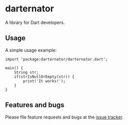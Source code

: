# darternator

A library for Dart developers.

## Usage

A simple usage example:

    import 'package:darternator/darternator.dart';

    main() {
        String str;
        if(strIsNullOrEmpty(str)) {
            print('It works!');
        }
    }

## Features and bugs

Please file feature requests and bugs at the [issue tracker][tracker].

[tracker]: https://github.com/darylrue/Darternator/issues
